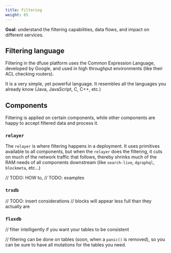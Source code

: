 ```yaml
---
title: Filtering
weight: 65
---
```


**Goal**: understand the filtering capabilities, data flows, and impact on different services.

## Filtering language

Filtering in the dfuse platform uses the Common Expression Language, developed by Google, and used in high throughput environments (like their ACL checking routers).

It is a very simple, yet powerful language. It resembles all the languages you already know (Java, JavaScript, C, C++, etc.)


## Components

Filtering is applied on certain components, while other components are happy to accept filtered data and process it.


### `relayer`

The `relayer` is where filtering happens in a deployment. It uses primitives available to all components, but when the `relayer` does the filtering, it cuts on much of the network traffic that follows, thereby shrinks much of the RAM needs of all components downstream (like `search-live`, `dgraphql`, `blockmeta`, etc...)


// TODO: HOW to,
// TODO: examples


### `trxdb`

// TODO: insert considerations
// blocks will appear less full than they actually are

### `fluxdb`

// filter intelligently if you want your tables to be consistent

// filtering can be done on tables (soon, when a `panic()` is removed), so you can be sure to have all mutations for the tables you need.
